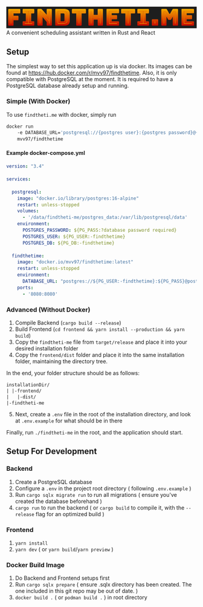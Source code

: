 
![](project-image.png)
A convenient scheduling assistant written in Rust and React

## Setup

The simplest way to set this application up is via docker. Its images can be found at https://hub.docker.com/r/mvv97/findthetime. 
Also, it is only compatible with PostgreSQL at the moment. It is required to have a PostgreSQL database already setup and running.

### Simple (With Docker)

To use `findtheti.me` with docker, simply run 
```sh
docker run 
    -e DATABASE_URL='postgresql://{postgres user}:{postgres password}@{postgres host}/{postgres database}' 
    mvv97/findthetime
```

#### Example docker-compose.yml
```yml
version: "3.4"

services:

  postgresql:
    image: "docker.io/library/postgres:16-alpine"
    restart: unless-stopped
    volumes: 
      - '/data/findtheti-me/postgres_data:/var/lib/postgresql/data'
    environment:
      POSTGRES_PASSWORD: ${PG_PASS:?database password required}
      POSTGRES_USER: ${PG_USER:-findthetime}
      POSTGRES_DB: ${PG_DB:-findthetime}

  findthetime:
    image: "docker.io/mvv97/findthetime:latest"
    restart: unless-stopped
    environment:
      DATABASE_URL: "postgres://${PG_USER:-findthetime}:${PG_PASS}@postgresql/${PG_DB:-findthetime}"
    ports:
      - '8080:8080'
```

### Advanced (Without Docker)

1. Compile Backend (`cargo build --release`)
2. Build Frontend (`cd frontend && yarn install --production && yarn build`)
3. Copy the `findtheti-me` file from `target/release` and place it into your desired installation folder
4. Copy the `frontend/dist` folder and place it into the same installation folder, maintaining the directory tree.

In the end, your folder structure should be as follows:
```
installationDir/
| |-frontend/
|   |-dist/
|-findtheti-me
```
5. Next, create a `.env` file in the root of the installation directory, and look at `.env.example` for what should be in there

Finally, run `./findtheti-me` in the root, and the application should start.

## Setup For Development
### Backend
1. Create a PostgreSQL database
2. Configure a `.env` in the project root directory ( following `.env.example` )
3. Run `cargo sqlx migrate run` to run all migrations ( ensure you've created the database beforehand )
4. `cargo run` to run the backend ( or `cargo build` to compile it, with the `--release` flag for an optimized build )

### Frontend
1. `yarn install`
2. `yarn dev` ( or `yarn build`/`yarn preview` )

### Docker Build Image
1. Do Backend and Frontend setups first
2. Run `cargo sqlx prepare` ( ensure .sqlx directory has been created. The one included in this git repo may be out of date. )
3. `docker build .` ( or `podman build .` ) in root directory